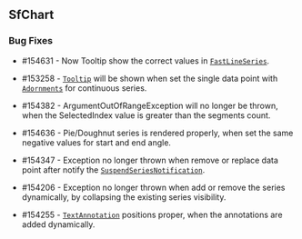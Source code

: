 ## SfChart

### Bug Fixes

*  \#154631 - Now Tooltip show the correct values in [`FastLineSeries`](http://help.syncfusion.com/winrt/sfchart/series#fast-line).

*  \#153258 - [`Tooltip`](http://help.syncfusion.com/winrt/sfchart/interactive-features#tooltip) will be shown when set the single data point with [`Adornments`](http://help.syncfusion.com/winrt/sfchart/adornments) for continuous series.

*  \#154382 - ArgumentOutOfRangeException will no longer be thrown, when the SelectedIndex value is greater than the segments count.

*  \#154636 - Pie/Doughnut series is rendered properly, when set the same negative values for start and end angle.

*  \#154347 - Exception no longer thrown when remove or replace data point after notify the [`SuspendSeriesNotification`](http://help.syncfusion.com/winrt/sfchart/how-to/add-range-of-points-dynamically).

*  \#154206 - Exception no longer thrown when add or remove the series dynamically, by collapsing the existing series visibility.

*  \#154255 - [`TextAnnotation`](http://help.syncfusion.com/winrt/sfchart/annotations#textannotation) positions proper, when the annotations are added dynamically.

